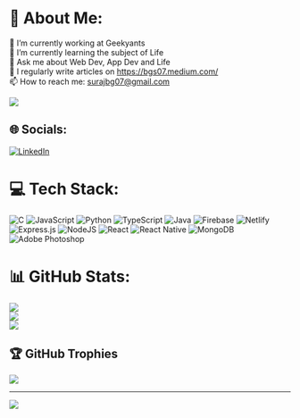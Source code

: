# 💫 About Me:
🔭 I’m currently working at Geekyants<br>🌱 I’m currently learning the subject of Life<br>💬 Ask me about Web Dev, App Dev and Life<br>📝 I regularly write articles on https://bgs07.medium.com/<br>📫 How to reach me: surajbg07@gmail.com

![](https://komarev.com/ghpvc/?username=SurajGupta07&label=PROFILE+VIEWS)
   
## 🌐 Socials:
[![LinkedIn](https://img.shields.io/badge/LinkedIn-%230077B5.svg?logo=linkedin&logoColor=white)](https://www.linkedin.com/in/suraj-gupta-07/) 

# 💻 Tech Stack:
![C](https://img.shields.io/badge/c-%2300599C.svg?style=for-the-badge&logo=c&logoColor=white) ![JavaScript](https://img.shields.io/badge/javascript-%23323330.svg?style=for-the-badge&logo=javascript&logoColor=%23F7DF1E) ![Python](https://img.shields.io/badge/python-3670A0?style=for-the-badge&logo=python&logoColor=ffdd54) ![TypeScript](https://img.shields.io/badge/typescript-%23007ACC.svg?style=for-the-badge&logo=typescript&logoColor=white) ![Java](https://img.shields.io/badge/java-%23ED8B00.svg?style=for-the-badge&logo=java&logoColor=white) ![Firebase](https://img.shields.io/badge/firebase-%23039BE5.svg?style=for-the-badge&logo=firebase) ![Netlify](https://img.shields.io/badge/netlify-%23000000.svg?style=for-the-badge&logo=netlify&logoColor=#00C7B7) ![Express.js](https://img.shields.io/badge/express.js-%23404d59.svg?style=for-the-badge&logo=express&logoColor=%2361DAFB) ![NodeJS](https://img.shields.io/badge/node.js-6DA55F?style=for-the-badge&logo=node.js&logoColor=white) ![React](https://img.shields.io/badge/react-%2320232a.svg?style=for-the-badge&logo=react&logoColor=%2361DAFB) ![React Native](https://img.shields.io/badge/react_native-%2320232a.svg?style=for-the-badge&logo=react&logoColor=%2361DAFB) ![MongoDB](https://img.shields.io/badge/MongoDB-%234ea94b.svg?style=for-the-badge&logo=mongodb&logoColor=white) ![Adobe Photoshop](https://img.shields.io/badge/adobephotoshop-%2331A8FF.svg?style=for-the-badge&logo=adobephotoshop&logoColor=white)
# 📊 GitHub Stats:
![](https://github-readme-stats.vercel.app/api?username=SurajGupta07&theme=react&hide_border=false&include_all_commits=false&count_private=false)<br/>
![](https://github-readme-streak-stats.herokuapp.com/?user=SurajGupta07&theme=react&hide_border=false)<br/>
![](https://github-readme-stats.vercel.app/api/top-langs/?username=SurajGupta07&theme=react&hide_border=false&include_all_commits=false&count_private=false&layout=compact)

## 🏆 GitHub Trophies
![](https://github-profile-trophy.vercel.app/?username=SurajGupta07&theme=discord&no-frame=true&no-bg=true&margin-w=4)

---
[![](https://visitcount.itsvg.in/api?id=SurajGupta07&icon=2&color=12)](https://visitcount.itsvg.in)
